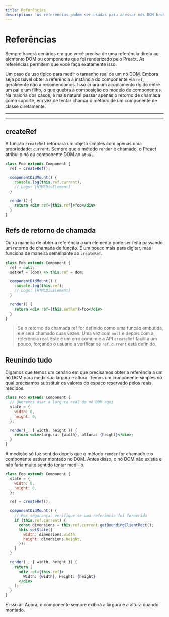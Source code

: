 ```yaml
---
title: Referências
description: 'As referências podem ser usadas para acessar nós DOM brutos que o Preact renderizou'
---
```


# Referências

Sempre haverá cenários em que você precisa de uma referência direta ao elemento DOM ou componente que foi renderizado pelo Preact. As referências permitem que você faça exatamente isso.

Um caso de uso típico para medir o tamanho real de um nó DOM. Embora seja possível obter a referência à instância do componente via `ref`, geralmente não a recomendamos. Isso criará um acoplamento rígido entre um pai e um filho, o que quebra a composição do modelo de componentes. Na maioria dos casos, é mais natural passar apenas o retorno de chamada como suporte, em vez de tentar chamar o método de um componente de classe diretamente.

---

<div><toc></toc></div>

---

## createRef

A função `createRef` retornará um objeto simples com apenas uma propriedade: `current`. Sempre que o método `render` é chamado, o Preact atribui o nó ou componente DOM ao `atual`.

```jsx
class Foo extends Component {
  ref = createRef();

  componentDidMount() {
    console.log(this.ref.current);
    // Logs: [HTMLDivElement]
  }

  render() {
    return <div ref={this.ref}>foo</div>
  }
}
```

## Refs de retorno de chamada

Outra maneira de obter a referência a um elemento pode ser feita passando um retorno de chamada de função. É um pouco mais para digitar, mas funciona de maneira semelhante ao `createRef`.

```jsx
class Foo extends Component {
  ref = null;
  setRef = (dom) => this.ref = dom;

  componentDidMount() {
    console.log(this.ref);
    // Logs: [HTMLDivElement]
  }

  render() {
    return <div ref={this.setRef}>foo</div>
  }
}
```

> Se o retorno de chamada ref for definido como uma função embutida, ele será chamado duas vezes. Uma vez com `null` e depois com a referência real. Este é um erro comum e a API `createRef` facilita um pouco, forçando o usuário a verificar se `ref.current` está definido.

## Reunindo tudo

Digamos que temos um cenário em que precisamos obter a referência a um nó DOM para medir sua largura e altura. Temos um componente simples no qual precisamos substituir os valores do espaço reservado pelos reais medidos.

```jsx
class Foo extends Component {
  // Queremos usar a largura real do nó DOM aqui
  state = {
    width: 0,
    height: 0,
  };

  render(_, { width, height }) {
    return <div>largura: {width}, altura: {height}</div>;
  }
}
```

A medição só faz sentido depois que o método `render` for chamado e o componente estiver montado no DOM. Antes disso, o nó DOM não existia e não faria muito sentido tentar medi-lo.

```jsx
class Foo extends Component {
  state = {
    width: 0,
    height: 0,
  };

  ref = createRef();

  componentDidMount() {
    // Por segurança: verifique se uma referência foi fornecida
    if (this.ref.current) {
      const dimensions = this.ref.current.getBoundingClientRect();
      this.setState({
        width: dimensions.width,
        height: dimensions.height,
      });
    }
  }

  render(_, { width, height }) {
    return (
      <div ref={this.ref}>
        Width: {width}, Height: {height}
      </div>
    );
  }
}
```

É isso aí! Agora, o componente sempre exibirá a largura e a altura quando montado.
